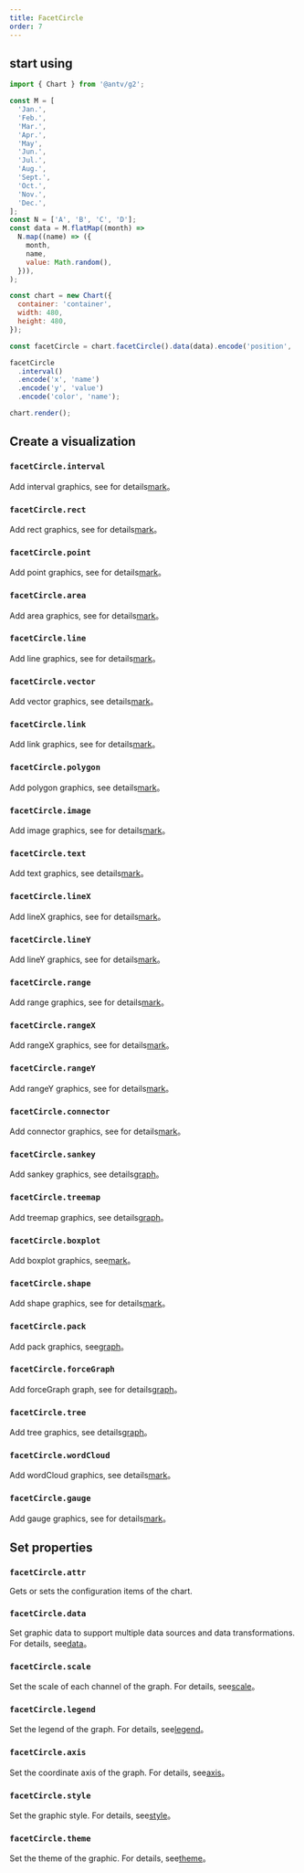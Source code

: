 ```yaml
---
title: FacetCircle
order: 7
---
```


## start using

```js
import { Chart } from '@antv/g2';

const M = [
  'Jan.',
  'Feb.',
  'Mar.',
  'Apr.',
  'May',
  'Jun.',
  'Jul.',
  'Aug.',
  'Sept.',
  'Oct.',
  'Nov.',
  'Dec.',
];
const N = ['A', 'B', 'C', 'D'];
const data = M.flatMap((month) =>
  N.map((name) => ({
    month,
    name,
    value: Math.random(),
  })),
);

const chart = new Chart({
  container: 'container',
  width: 480,
  height: 480,
});

const facetCircle = chart.facetCircle().data(data).encode('position', 'month');

facetCircle
  .interval()
  .encode('x', 'name')
  .encode('y', 'value')
  .encode('color', 'name');

chart.render();
```

## Create a visualization

### `facetCircle.interval`

Add interval graphics, see for details[mark](/spec/mark/interval)。

### `facetCircle.rect`

Add rect graphics, see for details[mark](/spec/mark/rect)。

### `facetCircle.point`

Add point graphics, see for details[mark](/spec/mark/point)。

### `facetCircle.area`

Add area graphics, see for details[mark](/spec/mark/area)。

### `facetCircle.line`

Add line graphics, see for details[mark](/spec/mark/line)。

### `facetCircle.vector`

Add vector graphics, see details[mark](/spec/mark/vector)。

### `facetCircle.link`

Add link graphics, see for details[mark](/spec/mark/link)。

### `facetCircle.polygon`

Add polygon graphics, see details[mark](/spec/mark/polygon)。

### `facetCircle.image`

Add image graphics, see for details[mark](/spec/mark/image)。

### `facetCircle.text`

Add text graphics, see details[mark](/spec/mark/text)。

### `facetCircle.lineX`

Add lineX graphics, see for details[mark](/spec/mark/line-x)。

### `facetCircle.lineY`

Add lineY graphics, see for details[mark](/spec/mark/line-y)。

### `facetCircle.range`

Add range graphics, see for details[mark](/spec/mark/range)。

### `facetCircle.rangeX`

Add rangeX graphics, see for details[mark](/spec/mark/range-x)。

### `facetCircle.rangeY`

Add rangeY graphics, see for details[mark](/spec/mark/range-y)。

### `facetCircle.connector`

Add connector graphics, see for details[mark](/spec/mark/connector)。

### `facetCircle.sankey`

Add sankey graphics, see details[graph](/spec/graph/sankey)。

### `facetCircle.treemap`

Add treemap graphics, see details[graph](/spec/graph/treemap)。

### `facetCircle.boxplot`

Add boxplot graphics, see[mark](/spec/mark/boxplot)。

### `facetCircle.shape`

Add shape graphics, see for details[mark](/spec/mark/shape)。

### `facetCircle.pack`

Add pack graphics, see[graph](/spec/graph/pack)。

### `facetCircle.forceGraph`

Add forceGraph graph, see for details[graph](/spec/graph/force-graph)。

### `facetCircle.tree`

Add tree graphics, see details[graph](/spec/graph/tree)。

### `facetCircle.wordCloud`

Add wordCloud graphics, see details[mark](/spec/mark/word-cloud)。

### `facetCircle.gauge`

Add gauge graphics, see for details[mark](/spec/mark/gauge)。

## Set properties

### `facetCircle.attr`

Gets or sets the configuration items of the chart.

### `facetCircle.data`

Set graphic data to support multiple data sources and data transformations. For details, see[data](/spec/data/overview)。

### `facetCircle.scale`

Set the scale of each channel of the graph. For details, see[scale](/spec/overview#scale)。

### `facetCircle.legend`

Set the legend of the graph. For details, see[legend](/spec/component/legend)。

### `facetCircle.axis`

Set the coordinate axis of the graph. For details, see[axis](/spec/component/axis)。

### `facetCircle.style`

Set the graphic style. For details, see[style](/spec/common/style)。

### `facetCircle.theme`

Set the theme of the graphic. For details, see[theme](/spec/theme/overview)。
